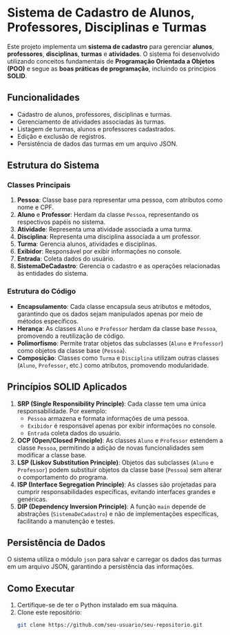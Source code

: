 # Sistema de Cadastro de Alunos, Professores, Disciplinas e Turmas

Este projeto implementa um **sistema de cadastro** para gerenciar **alunos**, **professores**, **disciplinas**, **turmas** e **atividades**. O sistema foi desenvolvido utilizando conceitos fundamentais de **Programação Orientada a Objetos (POO)** e segue as **boas práticas de programação**, incluindo os princípios **SOLID**.

## Funcionalidades

- Cadastro de alunos, professores, disciplinas e turmas.
- Gerenciamento de atividades associadas às turmas.
- Listagem de turmas, alunos e professores cadastrados.
- Edição e exclusão de registros.
- Persistência de dados das turmas em um arquivo JSON.

## Estrutura do Sistema

### Classes Principais

1. **Pessoa**: Classe base para representar uma pessoa, com atributos como nome e CPF.
2. **Aluno** e **Professor**: Herdam da classe `Pessoa`, representando os respectivos papéis no sistema.
3. **Atividade**: Representa uma atividade associada a uma turma.
4. **Disciplina**: Representa uma disciplina associada a um professor.
5. **Turma**: Gerencia alunos, atividades e disciplinas.
6. **Exibidor**: Responsável por exibir informações no console.
7. **Entrada**: Coleta dados do usuário.
8. **SistemaDeCadastro**: Gerencia o cadastro e as operações relacionadas às entidades do sistema.

### Estrutura do Código

- **Encapsulamento**: Cada classe encapsula seus atributos e métodos, garantindo que os dados sejam manipulados apenas por meio de métodos específicos.
- **Herança**: As classes `Aluno` e `Professor` herdam da classe base `Pessoa`, promovendo a reutilização de código.
- **Polimorfismo**: Permite tratar objetos das subclasses (`Aluno` e `Professor`) como objetos da classe base (`Pessoa`).
- **Composição**: Classes como `Turma` e `Disciplina` utilizam outras classes (`Aluno`, `Professor`, etc.) como atributos, promovendo modularidade.

## Princípios SOLID Aplicados

1. **SRP (Single Responsibility Principle)**: Cada classe tem uma única responsabilidade. Por exemplo:
   - `Pessoa` armazena e formata informações de uma pessoa.
   - `Exibidor` é responsável apenas por exibir informações no console.
   - `Entrada` coleta dados do usuário.
2. **OCP (Open/Closed Principle)**: As classes `Aluno` e `Professor` estendem a classe `Pessoa`, permitindo a adição de novas funcionalidades sem modificar a classe base.
3. **LSP (Liskov Substitution Principle)**: Objetos das subclasses (`Aluno` e `Professor`) podem substituir objetos da classe base (`Pessoa`) sem alterar o comportamento do programa.
4. **ISP (Interface Segregation Principle)**: As classes são projetadas para cumprir responsabilidades específicas, evitando interfaces grandes e genéricas.
5. **DIP (Dependency Inversion Principle)**: A função `main` depende de abstrações (`SistemaDeCadastro`) e não de implementações específicas, facilitando a manutenção e testes.

## Persistência de Dados

O sistema utiliza o módulo `json` para salvar e carregar os dados das turmas em um arquivo JSON, garantindo a persistência das informações.

## Como Executar

1. Certifique-se de ter o Python instalado em sua máquina.
2. Clone este repositório:
   ```bash
   git clone https://github.com/seu-usuario/seu-repositorio.git
